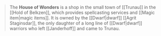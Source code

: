 > The **House of Wonders** is a shop in the small town of [[Trunau]] in the [[Hold of Belkzen]], which provides spellcasting services and [[Magic item|magic items]]. It is owned by the [[Dwarf|dwarf]] [[Agrit Staginsdar]], the only daughter of a long line of [[Dwarf|dwarf]] warriors who left [[Janderhoff]] and came to Trunau.








